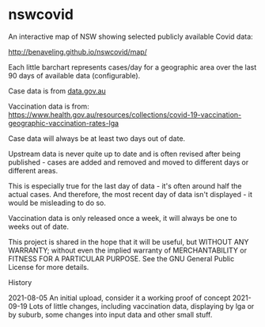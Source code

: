 # nswcovid

An interactive map of NSW showing selected publicly available Covid data:

<http://benaveling.github.io/nswcovid/map/>

Each little barchart represents cases/day for a geographic area over the last 90 days of available data (configurable).

Case data is from [data.gov.au](https://data.nsw.gov.au/data/dataset/covid-19-cases-by-location/resource/21304414-1ff1-4243-a5d2-f52778048b29)

Vaccination data is from: https://www.health.gov.au/resources/collections/covid-19-vaccination-geographic-vaccination-rates-lga

Case data will always be at least two days out of date.

Upstream data is never quite up to date and is often revised after being published - cases are added and removed and moved to different days or different areas. 

This is especially true for the last day of data - it's often around half the actual cases.  And therefore, the most recent day of data isn't displayed - it would be misleading to do so.

Vaccination data is only released once a week, it will always be one to weeks out of date.

This project is shared in the hope that it will be useful, but WITHOUT ANY WARRANTY; without even the implied warranty of MERCHANTABILITY or FITNESS FOR A PARTICULAR PURPOSE.  See the GNU General Public License for more details.

History

2021-08-05 An initial upload, consider it a working proof of concept
2021-09-19 Lots of little changes, including vaccination data, displaying by lga or by suburb, some changes into input data and other small stuff.
